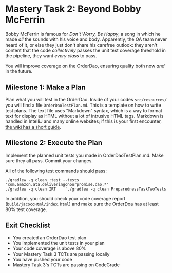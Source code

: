 Mastery Task 2: Beyond Bobby McFerrin
=

Bobby McFerrin is famous for _Don't Worry, Be Happy_, a song in which he made _all_ the sounds with his voice and body. Apparently, the QA team never heard of it, or else they just don't share his carefree outlook: they aren't content that the code _collectively_ passes the unit test coverage threshold in the pipeline, they want _every class_ to pass.

You will improve coverage on the OrderDao, ensuring quality both now _and_ in the future.

Milestone 1: Make a Plan
------------------------

Plan what you will test in the OrderDao. Inside of your codes `src/resources/` you will find a file `OrderDaoTestPlan.md`. This is a template on how to write test plans. The text file uses "Markdown" syntax, which is a way to format text for display as HTML without a lot of intrusive HTML tags. Markdown is handled in IntelliJ and many online websites; if this is your first encounter, [the wiki has a short guide](https://w.amazon.com/index.php/Markdown "https://w.amazon.com/index.php/Markdown").

Milestone 2: Execute the Plan
-----------------------------

Implement the planned unit tests you made in OrderDaoTestPlan.md. Make sure they all pass. Commit your changes.

All of the following test commands should pass:

`./gradlew -q clean :test --tests "com.amazon.ata.deliveringonourpromise.dao.*"`  
`./gradlew -q clean IRT  
``./gradlew -q clean PreparednessTaskTwoTests`

In addition, you should check your code coverage report (`build/jacocoHtml/index.html`) and make sure the OrderDoa has at least 80% test coverage.

Exit Checklist
--------------

*   You created an OrderDao test plan
*   You implemented the unit tests in your plan
*   Your code coverage is above 80%
*   Your Mastery Task 3 TCTs are passing locally
*   You have pushed your code
*   Mastery Task 3's TCTs are passing on CodeGrade
